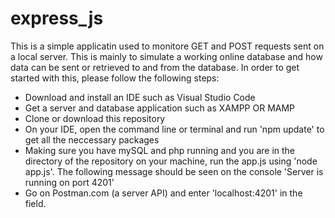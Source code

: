 # express_js
This is a simple applicatin used to monitore GET and POST requests sent on a local server. This is mainly to simulate a working online database and how data can be sent or retrieved to and from the database. In order to get started with this, please follow the following steps: 
- Download and install an IDE such as Visual Studio Code 
- Get a server and database application such as XAMPP OR MAMP
- Clone or download this repository
- On your IDE, open the command line or terminal and run 'npm update' to get all the neccessary packages
- Making sure you have mySQL and php running and you are in the directory of the repository on your machine, run the app.js using 'node app.js'. The following message should be seen on the console 'Server is running on port 4201' 
- Go on Postman.com (a server API) and enter 'localhost:4201' in the field.

